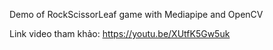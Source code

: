 
Demo of RockScissorLeaf game with Mediapipe and OpenCV

 Link video tham khảo:  https://youtu.be/XUtfK5Gw5uk


